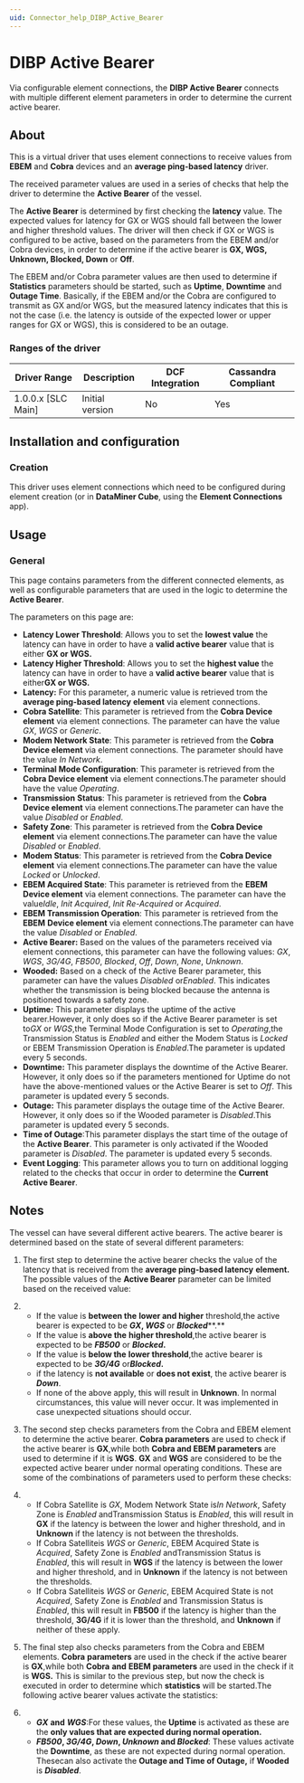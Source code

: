 ```yaml
---
uid: Connector_help_DIBP_Active_Bearer
---
```


# DIBP Active Bearer

Via configurable element connections, the **DIBP Active Bearer** connects with multiple different element parameters in order to determine the current active bearer.

## About

This is a virtual driver that uses element connections to receive values from **EBEM** and **Cobra** devices and an **average ping-based latency** driver.

The received parameter values are used in a series of checks that help the driver to determine the **Active Bearer** of the vessel.

The **Active Bearer** is determined by first checking the **latency** value. The expected values for latency for GX or WGS should fall between the lower and higher threshold values. The driver will then check if GX or WGS is configured to be active, based on the parameters from the EBEM and/or Cobra devices, in order to determine if the active bearer is **GX, WGS, Unknown, Blocked, Down** or **Off**.

The EBEM and/or Cobra parameter values are then used to determine if **Statistics** parameters should be started, such as **Uptime**, **Downtime** and **Outage Time**. Basically, if the EBEM and/or the Cobra are configured to transmit as GX and/or WGS, but the measured latency indicates that this is not the case (i.e. the latency is outside of the expected lower or upper ranges for GX or WGS), this is considered to be an outage.

### Ranges of the driver

| **Driver Range**     | **Description** | **DCF Integration** | **Cassandra Compliant** |
|----------------------|-----------------|---------------------|-------------------------|
| 1.0.0.x \[SLC Main\] | Initial version | No                  | Yes                     |

## Installation and configuration

### Creation

This driver uses element connections which need to be configured during element creation (or in **DataMiner Cube**, using the **Element Connections** app).

## Usage

### General

This page contains parameters from the different connected elements, as well as configurable parameters that are used in the logic to determine the **Active Bearer**.

The parameters on this page are:

- **Latency Lower Threshold**: Allows you to set the **lowest value** the latency can have in order to have a **valid active bearer** value that is either **GX or WGS.**
- **Latency Higher Threshold**: Allows you to set the **highest value** the latency can have in order to have a **valid active bearer** value that is either**GX or WGS.**
- **Latency:** For this parameter, a numeric value is retrieved trom the **average ping-based latency** **element** via element connections.
- **Cobra Satellite**: This parameter is retrieved from the **Cobra Device element** via element connections. The parameter can have the value *GX*, *WGS* or *Generic*.
- **Modem Network State**: This parameter is retrieved from the **Cobra Device element** via element connections. The parameter should have the value *In Network*.
- **Terminal Mode Configuration**: This parameter is retrieved from the **Cobra Device element** via element connections.The parameter should have the value *Operating*.
- **Transmission** **Status**: This parameter is retrieved from the **Cobra Device element** via element connections.The parameter can have the value *Disabled* or *Enabled*.
- **Safety Zone**: This parameter is retrieved from the **Cobra Device element** via element connections.The parameter can have the value *Disabled* or *Enabled*.
- **Modem Status**: This parameter is retrieved from the **Cobra Device element** via element connections.The parameter can have the value *Locked* or *Unlocked*.
- **EBEM Acquired State**: This parameter is retrieved from the **EBEM Device element** via element connections. The parameter can have the value*Idle*, *Init Acquired*, *Init Re-Acquired* or *Acquired*.
- **EBEM Transmission Operation**: This parameter is retrieved from the **EBEM** **Device element** via element connections.The parameter can have the value *Disabled* or *Enabled*.
- **Active Bearer:** Based on the values of the parameters received via element connections, this parameter can have the following values: *GX*, *WGS*, *3G/4G*, *FB500*, *Blocked*, *Off*, *Down*, *None*, *Unknown*.
- **Wooded:** Based on a check of the Active Bearer parameter, this parameter can have the values *Disabled* or*Enabled*. This indicates whether the transmission is being blocked because the antenna is positioned towards a safety zone.
- **Uptime:** This parameter displays the uptime of the active bearer.However, it only does so if the Active Bearer parameter is set to*GX* or *WGS*,the Terminal Mode Configuration is set to *Operating*,the Transmission Status is *Enabled* and either the Modem Status is *Locked* or EBEM Transmission Operation is *Enabled*.The parameter is updated every 5 seconds.
- **Downtime:** This parameter displays the downtime of the Active Bearer. However, it only does so if the parameters mentioned for Uptime do not have the above-mentioned values or the Active Bearer is set to *Off*. This parameter is updated every 5 seconds.
- **Outage:** This parameter displays the outage time of the Active Bearer. However, it only does so if the Wooded parameter is *Disabled*.This parameter is updated every 5 seconds.
- **Time of Outage**:This parameter displays the start time of the outage of the **Active Bearer**. This parameter is only activated if the Wooded parameter is *Disabled*. The parameter is updated every 5 seconds.
- **Event Logging**: This parameter allows you to turn on additional logging related to the checks that occur in order to determine the **Current Active Bearer**.

## Notes

The vessel can have several different active bearers. The active bearer is determined based on the state of several different parameters:

1.  The first step to determine the active bearer checks the value of the latency that is received from the **average ping-based latency** **element.** The possible values of the **Active Bearer** parameter can be limited based on the received value:

2.  - If the value is **between the** **lower and higher** threshold,the active bearer is expected to be ***GX*, *WGS*** or ***Blocked*****.**
    - If the value is **above the** **higher threshold**,the active bearer is expected to be ***FB500*** or ***Blocked*.**
    - If the value is **below the** **lower threshold**,the active bearer is expected to be ***3G/4G*** or***Blocked*.**
    - if the latency is **not available** or **does not exist**, the active bearer is ***Down***.
    - If none of the above apply, this will result in **Unknown**. In normal circumstances, this value will never occur. It was implemented in case unexpected situations should occur.

3.  The second step checks parameters from the Cobra and EBEM element to determine the active bearer. **Cobra parameters** are used to check if the active bearer is **GX**,while both **Cobra and EBEM parameters** are used to determine if it is **WGS**. **GX** and **WGS** are considered to be the expected active bearer under normal operating conditions. These are some of the combinations of parameters used to perform these checks:

4.  - If Cobra Satellite is *GX*, Modem Network State is*In Network*, Safety Zone is *Enabled* andTransmission Status is *Enabled*, this will result in **GX** if the latency is between the lower and higher threshold, and in **Unknown** if the latency is not between the thresholds.
    - If Cobra Satelliteis *WGS* or *Generic*, EBEM Acquired State is *Acquired*, Safety Zone is *Enabled* andTransmission Status is *Enabled*, this will result in **WGS** if the latency is between the lower and higher threshold, and in **Unknown** if the latency is not between the thresholds.
    - If Cobra Satelliteis *WGS* or *Generic*, EBEM Acquired State is not *Acquired*, Safety Zone is *Enabled* and Transmission Status is *Enabled*, this will result in **FB500** if the latency is higher than the threshold, **3G/4G** if it is lower than the threshold, and **Unknown** if neither of these apply.

5.  The final step also checks parameters from the Cobra and EBEM elements. **Cobra** **parameters** are used in the check if the active bearer is **GX**,while both **Cobra** **and** **EBEM parameters** are used in the check if it is **WGS.** This is similar to the previous step, but now the check is executed in order to determine which **statistics** will be started.The following active bearer values activate the statistics:

6.  - ***GX*** **and** ***WGS***:For these values, the **Uptime** is activated as these are the **only values that are expected during normal operation.**
    - ***FB500*, *3G/4G*, *Down*, *Unknown* and *Blocked***: These values activate the **Downtime**, as these are not expected during normal operation. Thesecan also activate the **Outage and Time of Outage,** if **Wooded** is ***Disabled***.
